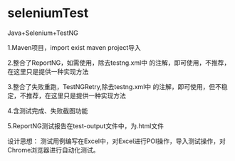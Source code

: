 # seleniumTest
Java+Selenium+TestNG

1.Maven项目，import exist maven project导入

2.整合了ReportNG，如需使用，除去testng.xml中<listener class-name="org.uncommons.reportng.HTMLReporter"/>
<listener class-name="org.uncommons.reportng.JUnitXMLReporter"/>的注解，即可使用，不推荐，在这里只是提供一种实现方法

3.整合了失败重跑，TestNGRetry,除去testng.xml中<listener class-name="listener.RetryListener" /> <listener class-name="listener.RetryOnfinishListener" />的注解，即可使用，但不稳定，不推荐，在这里只是提供一种实现方法

4.含测试完成、失败截图功能

5.ReportNG测试报告在test-output文件中，为.html文件

设计思想：
测试用例编写在Excel中，对Excel进行POI操作，导入测试操作，对Chrome浏览器进行自动化测试。
